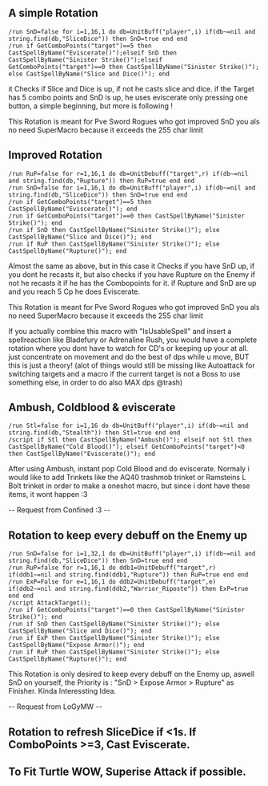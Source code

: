 ## A simple Rotation
```
/run SnD=false for i=1,16,1 do db=UnitBuff("player",i) if(db~=nil and string.find(db,"SliceDice")) then SnD=true end end
/run if GetComboPoints("target")==5 then CastSpellByName("Eviscerate()");elseif SnD then CastSpellByName("Sinister Strike()");elseif GetComboPoints("target")==0 then CastSpellByName("Sinister Strike()"); else CastSpellByName("Slice and Dice()"); end
```
it Checks if Slice and Dice is up, if not he casts slice and dice.
if the Target has 5 combo points and SnD is up, he uses eviscerate
only pressing one button, a simple beginning, but more is following !

This Rotation is meant for Pve Sword Rogues who got improved SnD
you als no need SuperMacro because it exceeds the 255 char limit


## Improved Rotation
```
/run RuP=false for r=1,16,1 do db=UnitDebuff("target",r) if(db~=nil and string.find(db,"Rupture")) then RuP=true end end
/run SnD=false for i=1,16,1 do db=UnitBuff("player",i) if(db~=nil and string.find(db,"SliceDice")) then SnD=true end end
/run if GetComboPoints("target")==5 then CastSpellByName("Eviscerate()"); end
/run if GetComboPoints("target")==0 then CastSpellByName("Sinister Strike()"); end
/run if SnD then CastSpellByName("Sinister Strike()"); else CastSpellByName("Slice and Dice()"); end
/run if RuP then CastSpellByName("Sinister Strike()"); else CastSpellByName("Rupture()"); end
```
Almost the same as above, but in this case it Checks if you have SnD up, if you dont he recasts it, but also checks if you have Rupture on the Enemy if not he recasts it if he has the Combopoints for it. if Rupture and SnD are up and you reach 5 Cp he does Eviscerate.

This Rotation is meant for Pve Sword Rogues who got improved SnD
you als no need SuperMacro because it exceeds the 255 char limit

If you actually combine this macro with "IsUsableSpell" and insert a spellreaction like Bladefury or Adrenaline Rush, you would have a complete rotation where you dont have to watch for CD's or keeping up your at all. just concentrate on movement and do the best of dps while u move, BUT this is just a theory! (alot of things would still be missing like Autoattack for switching targets and a macro if the current target is not a Boss to use something else, in order to do also MAX dps @trash)


## Ambush, Coldblood & eviscerate
```
/run Stl=false for i=1,16 do db=UnitBuff("player",i) if(db~=nil and string.find(db,"Stealth")) then Stl=true end end
/script if Stl then CastSpellByName("Ambush()"); elseif not Stl then CastSpellByName("Cold Blood()"); elseif GetComboPoints("target")<0 then CastSpellByName("Eviscerate()"); end
```
After using Ambush, instant pop Cold Blood and do eviscerate. Normaly i would like to add Trinkets like the AQ40 trashmob trinket or Ramsteins L Bolt trinket in order to make a oneshot macro, but since i dont have these items, it wont happen :3

-- Request from Confined :3 --


## Rotation to keep every debuff on the Enemy up
```
/run SnD=false for i=1,32,1 do db=UnitBuff("player",i) if(db~=nil and string.find(db,"SliceDice")) then SnD=true end end
/run RuP=false for r=1,16,1 do ddb1=UnitDebuff("target",r) if(ddb1~=nil and string.find(ddb1,"Rupture")) then RuP=true end end
/run ExP=False for e=1,16,1 do ddb2=UnitDebuff("target",e) if(ddb2~=nil and string.find(ddb2,"Warrior_Riposte")) then ExP=true end end
/script AttackTarget();
/run if GetComboPoints("target")==0 then CastSpellByName("Sinister Strike()"); end
/run if SnD then CastSpellByName("Sinister Strike()"); else CastSpellByName("Slice and Dice()"); end
/run if ExP then CastSpellByName("Sinister Strike()"); else CastSpellByName("Expose Armor()"); end
/run if RuP then CastSpellByName("Sinister Strike()"); else CastSpellByName("Rupture()"); end
```
This Rotation is only desired to keep every debuff on the Enemy up, aswell SnD on yourself, the Priority is : "SnD > Expose Armor > Rupture" as Finisher.
Kinda Interessting Idea.

-- Request from LoGyMW --


## Rotation to refresh SliceDice if <1s.  If ComboPoints >=3, Cast Eviscerate. 
## To Fit Turtle WOW, Superise Attack if possible. 




